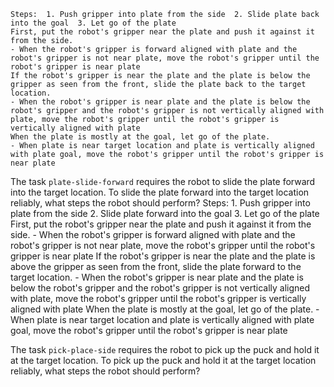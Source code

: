 
    Steps:  1. Push gripper into plate from the side  2. Slide plate back into the goal  3. Let go of the plate
    First, put the robot's gripper near the plate and push it against it from the side.
    - When the robot's gripper is forward aligned with plate and the robot's gripper is not near plate, move the robot's gripper until the robot's gripper is near plate
    If the robot's gripper is near the plate and the plate is below the gripper as seen from the front, slide the plate back to the target location.
    - When the robot's gripper is near plate and the plate is below the robot's gripper and the robot's gripper is not vertically aligned with plate, move the robot's gripper until the robot's gripper is vertically aligned with plate
    When the plate is mostly at the goal, let go of the plate.
    - When plate is near target location and plate is vertically aligned with plate goal, move the robot's gripper until the robot's gripper is near plate

The task `plate-slide-forward` requires the robot to slide the plate forward into the target location.
To slide the plate forward into the target location reliably, what steps the robot should perform?
    Steps:  1. Push gripper into plate from the side  2. Slide plate forward into the goal  3. Let go of the plate
    First, put the robot's gripper near the plate and push it against it from the side.
    - When the robot's gripper is forward aligned with plate and the robot's gripper is not near plate, move the robot's gripper until the robot's gripper is near plate
    If the robot's gripper is near the plate and the plate is above the gripper as seen from the front, slide the plate forward to the target location.
    - When the robot's gripper is near plate and the plate is below the robot's gripper and the robot's gripper is not vertically aligned with plate, move the robot's gripper until the robot's gripper is vertically aligned with plate
    When the plate is mostly at the goal, let go of the plate.
    - When plate is near target location and plate is vertically aligned with plate goal, move the robot's gripper until the robot's gripper is near plate

The task `pick-place-side` requires the robot to pick up the puck and hold it at the target location.
To pick up the puck and hold it at the target location reliably, what steps the robot should perform?
    